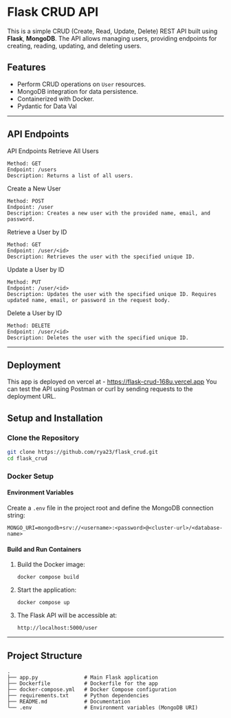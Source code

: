 # **Flask CRUD API**

This is a simple CRUD (Create, Read, Update, Delete) REST API built using **Flask**, **MongoDB**. The API allows managing users, providing endpoints for creating, reading, updating, and deleting users.

## **Features**

-   Perform CRUD operations on `User` resources.
-   MongoDB integration for data persistence.
-   Containerized with Docker.
-   Pydantic for Data Val

---

## **API Endpoints**

API Endpoints
Retrieve All Users

    Method: GET
    Endpoint: /users
    Description: Returns a list of all users.

Create a New User

    Method: POST
    Endpoint: /user
    Description: Creates a new user with the provided name, email, and password.

Retrieve a User by ID

    Method: GET
    Endpoint: /user/<id>
    Description: Retrieves the user with the specified unique ID.

Update a User by ID

    Method: PUT
    Endpoint: /user/<id>
    Description: Updates the user with the specified unique ID. Requires updated name, email, or password in the request body.

Delete a User by ID

    Method: DELETE
    Endpoint: /user/<id>
    Description: Deletes the user with the specified unique ID.

---

## **Deployment**
This app is deployed on vercel at - https://flask-crud-168u.vercel.app
You can test the API using Postman or curl by sending requests to the deployment URL.



## **Setup and Installation**

### **Clone the Repository**

```bash
git clone https://github.com/rya23/flask_crud.git
cd flask_crud
```

### **Docker Setup**

#### **Environment Variables**

Create a `.env` file in the project root and define the MongoDB connection string:

```
MONGO_URI=mongodb+srv://<username>:<password>@<cluster-url>/<database-name>
```

#### **Build and Run Containers**

1. Build the Docker image:

    ```
    docker compose build
    ```

2. Start the application:

    ```
    docker compose up
    ```

3. The Flask API will be accessible at:
    ```
    http://localhost:5000/user
    ```

---

## **Project Structure**

```
.
├── app.py               # Main Flask application
├── Dockerfile           # Dockerfile for the app
├── docker-compose.yml   # Docker Compose configuration
├── requirements.txt     # Python dependencies
├── README.md            # Documentation
└── .env                 # Environment variables (MongoDB URI)
```
